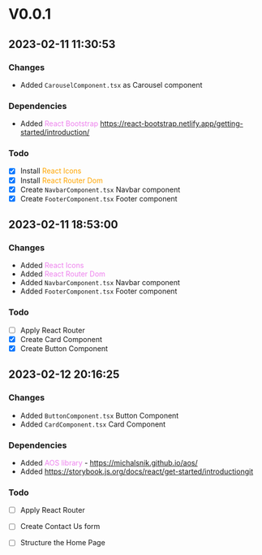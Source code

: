 # V0.0.1

## 2023-02-11 11:30:53

### Changes

- Added `CarouselComponent.tsx` as Carousel component

### Dependencies

- Added <span style="color:violet">React Bootstrap</span>  https://react-bootstrap.netlify.app/getting-started/introduction/

### Todo

- [x] Install <span style="color:orange">React Icons</span>
- [x] Install <span style="color:orange">React Router Dom</span>
- [x] Create `NavbarComponent.tsx` Navbar component 
- [x] Create `FooterComponent.tsx` Footer component

## 2023-02-11 18:53:00

### Changes

- Added <span style="color:violet">React Icons</span>
- Added <span style="color:violet">React Router Dom</span>
- Added `NavbarComponent.tsx` Navbar component 
- Added `FooterComponent.tsx` Footer component

### Todo

- [ ] Apply React Router
- [x] Create Card Component
- [x] Create Button Component

## 2023-02-12 20:16:25

### Changes

- Added `ButtonComponent.tsx` Button Component
- Added `CardComponent.tsx` Card Component

### Dependencies

- Added <span style="color:violet">AOS library</span> - https://michalsnik.github.io/aos/
- Added <span style="color:violet">https://storybook.js.org/docs/react/get-started/introductiongit</span>

### Todo

- [ ] Apply React Router
- [ ] Create Contact Us form
- [ ] Structure the Home Page

